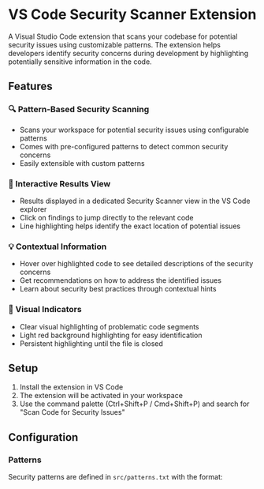 # VS Code Security Scanner Extension

A Visual Studio Code extension that scans your codebase for potential security issues using customizable patterns. The extension helps developers identify security concerns during development by highlighting potentially sensitive information in the code.

## Features

### 🔍 Pattern-Based Security Scanning
- Scans your workspace for potential security issues using configurable patterns
- Comes with pre-configured patterns to detect common security concerns
- Easily extensible with custom patterns

### 🎯 Interactive Results View
- Results displayed in a dedicated Security Scanner view in the VS Code explorer
- Click on findings to jump directly to the relevant code
- Line highlighting helps identify the exact location of potential issues

### 💡 Contextual Information
- Hover over highlighted code to see detailed descriptions of the security concerns
- Get recommendations on how to address the identified issues
- Learn about security best practices through contextual hints

### 🚨 Visual Indicators
- Clear visual highlighting of problematic code segments
- Light red background highlighting for easy identification
- Persistent highlighting until the file is closed

## Setup

1. Install the extension in VS Code
2. The extension will be activated in your workspace
3. Use the command palette (Ctrl+Shift+P / Cmd+Shift+P) and search for "Scan Code for Security Issues"

## Configuration

### Patterns
Security patterns are defined in `src/patterns.txt` with the format: 